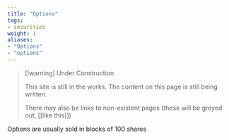 ```yaml
---
title: "Options"
tags:
- securities
weight: 1
aliases:
- "Options"
- "options"
---
```


> [!warning] Under Construction
> 
> This site is still in the works. The content on this page is still being written. 
> 
> There may also be links to non-existent pages (these will be greyed out, [[like this]])

Options are usually sold in blocks of 100 shares